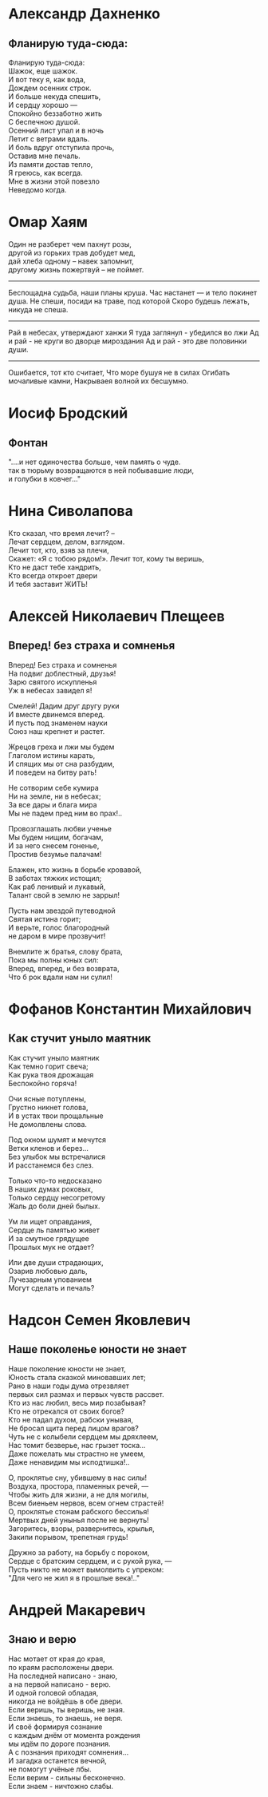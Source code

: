 # Александр Дахненко
## Фланирую туда-сюда:  
Фланирую туда-сюда:  
Шажок, еще шажок.  
И вот теку я, как вода,  
Дождем осенних строк.  
И больше некуда спешить,  
И сердцу хорошо —  
Спокойно беззаботно жить  
С беспечною душой.  
Осенний лист упал и в ночь  
Летит с ветрами вдаль.  
И боль вдруг отступила прочь,  
Оставив мне печаль.  
Из памяти достав тепло,  
Я греюсь, как всегда.  
Мне в жизни этой повезло  
Неведомо когда.

# Омар Хаям
Один не разберет чем пахнут розы,  
другой из горьких трав добудет мед,  
дай хлеба одному – навек запомнит,  
другому жизнь пожертвуй – не поймет.

---

Беспощадна судьба, наши планы круша.
Час настанет — и тело покинет душа.
Не спеши, посиди на траве, под которой
Скоро будешь лежать, никуда не спеша.

---

Рай в небесах, утверждают ханжи
Я туда заглянул - убедился во лжи
Ад и рай - не круги во дворце мироздания
Ад и рай - это две половинки души.

---

Ошибается, тот кто считает,
Что море бушуя не в силах
Огибать мочаливые камни,
Накрываея волной их бесшумно.

# Иосиф Бродский
## Фонтан
"....и нет одиночества больше, чем память о чуде.  
так в тюрьму возвращаются в ней побывавшие люди,  
и голубки в ковчег..."

# Нина Сиволапова
Кто сказал, что время лечит? –  
Лечат сердцем, делом, взглядом.  
Лечит тот, кто, взяв за плечи,  
Скажет: «Я с тобою рядом!».
Лечит тот, кому ты веришь,  
Кто не даст тебе хандрить,  
Кто всегда откроет двери  
И тебя заставит ЖИТЬ!


# Алексей Николаевич Плещеев
## Вперед! без страха и сомненья
Вперед! Без страха и сомненья  
На подвиг доблестный, друзья!  
Зарю святого искупленья  
Уж в небесах завидел я!  

Смелей! Дадим друг другу руки  
И вместе двинемся вперед.  
И пусть под знаменем науки  
Союз наш крепнет и растет.  

Жрецов греха и лжи мы будем  
Глаголом истины карать,  
И спящих мы от сна разбудим,  
И поведем на битву рать!  

Не сотворим себе кумира  
Ни на земле, ни в небесах;  
За все дары и блага мира  
Мы не падем пред ним во прах!..  

Провозглашать любви ученье  
Мы будем нищим, богачам,  
И за него снесем гоненье,  
Простив безумье палачам!  

Блажен, кто жизнь в борьбе кровавой,  
В заботах тяжких истощил;  
Как раб ленивый и лукавый,  
Талант свой в землю не заррыл!  

Пусть нам звездой путеводной  
Святая истина горит;  
И верьте, голос благородный  
не даром в мире прозвучит!  

Внемлите ж братья, слову брата,  
Пока мы полны юных сил:  
Вперед, вперед, и без возврата,  
Что б рок вдали нам ни сулил!  

# Фофанов Константин Михайлович
## Как стучит уныло маятник
Как стучит уныло маятник  
Как темно горит свеча;  
Как рука твоя дрожащая  
Беспокойно горяча!  

Очи ясные потуплены,  
Грустно никнет голова,  
И в устах твои прощальные  
Не домолвлены слова.  

Под окном шумят и мечутся  
Ветки кленов и берез...  
Без улыбок мы встречалися  
И расстанемся без слез.  

Только что-то недосказано  
В наших думах роковых,  
Только сердцу несогретому  
Жаль до боли дней былых.  

Ум ли ищет оправдания,  
Сердце ль памятью живет  
И за смутное грядущее  
Прошлых мук не отдает?  

Или две души страдающих,  
Озарив любовью даль,  
Лучезарным упованием  
Могут сделать и печаль?  

# Надсон Семен Яковлевич
## Наше поколенье юности не знает
Наше поколение юности не знает,  
Юность стала сказкой миновавших лет;  
Рано в наши годы дума отрезвляет  
первых сил размах и первых чувств рассвет.  
Кто из нас любил, весь мир позабывая?  
Кто не отрекался от своих богов?  
Кто не падал духом, рабски унывая,  
Не бросал щита перед лицом врагов?  
Чуть не с колыбели сердцем мы дряхлеем,  
Нас томит безверье, нас грызет тоска...  
Даже пожелать мы страстно не умеем,  
Даже ненавидим мы исподтишка!..  

О, проклятье сну, убившему в нас силы!  
Воздуха, простора, пламенных речей, —  
Чтобы жить для жизни, а не для могилы,  
Всем биеньем нервов, всем огнем страстей!  
О, проклятье стонам рабского бессилья!  
Мертвых дней унынья после не вернуть!  
Загоритесь, взоры, развернитесь, крылья,  
Закипи порывом, трепетная грудь!  

Дружно за работу, на борьбу с пороком,  
Сердце с братским сердцем, и с рукой рука, —  
Пусть никто не может вымолвить с упреком:  
"Для чего не жил я в прошлые века!.."

# Андрей Макаревич
## Знаю и верю
Нас мотает от края до края,  
по краям расположены двери.  
На последней написано - знаю,  
а на первой написано - верю.  
И одной головой обладая,  
никогда не войдёшь в обе двери.  
Если веришь, ты веришь, не зная.  
Если знаешь, то знаешь, не веря.  
И своё формируя сознание  
с каждым днём от момента рождения  
мы идём по дороге познания.  
А с познания приходят сомнения...  
И загадка останется вечной,  
не помогут учёные лбы.  
Если верим - сильны бесконечно.  
Если знаем - ничтожно слабы.
